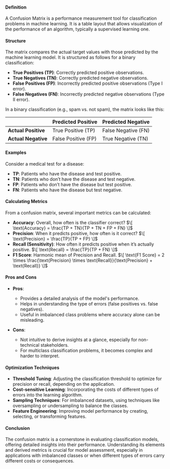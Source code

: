#### Definition
A Confusion Matrix is a performance measurement tool for classification problems in machine learning. It is a table layout that allows visualization of the performance of an algorithm, typically a supervised learning one.

#### Structure
The matrix compares the actual target values with those predicted by the machine learning model. It is structured as follows for a binary classification:

- **True Positives (TP)**: Correctly predicted positive observations.
- **True Negatives (TN)**: Correctly predicted negative observations.
- **False Positives (FP)**: Incorrectly predicted positive observations (Type I error).
- **False Negatives (FN)**: Incorrectly predicted negative observations (Type II error).

In a binary classification (e.g., spam vs. not spam), the matrix looks like this:

|                    | Predicted Positive | Predicted Negative |
|--------------------|--------------------|--------------------|
| **Actual Positive** | True Positive (TP)  | False Negative (FN) |
| **Actual Negative** | False Positive (FP) | True Negative (TN)  |

#### Examples
Consider a medical test for a disease:

- **TP**: Patients who have the disease and test positive.
- **TN**: Patients who don’t have the disease and test negative.
- **FP**: Patients who don’t have the disease but test positive.
- **FN**: Patients who have the disease but test negative.

#### Calculating Metrics
From a confusion matrix, several important metrics can be calculated:

- **Accuracy**: Overall, how often is the classifier correct?
  $\[ \text{Accuracy} = \frac{TP + TN}{TP + TN + FP + FN} \]$
- **Precision**: When it predicts positive, how often is it correct?
  $\[ \text{Precision} = \frac{TP}{TP + FP} \]$
- **Recall (Sensitivity)**: How often it predicts positive when it’s actually positive.
  $\[ \text{Recall} = \frac{TP}{TP + FN} \]$
- **F1 Score**: Harmonic mean of Precision and Recall.
  $\[ \text{F1 Score} = 2 \times \frac{\text{Precision} \times \text{Recall}}{\text{Precision} + \text{Recall}} \]$

#### Pros and Cons
- **Pros**:
  - Provides a detailed analysis of the model's performance.
  - Helps in understanding the type of errors (false positives vs. false negatives).
  - Useful in imbalanced class problems where accuracy alone can be misleading.

- **Cons**:
  - Not intuitive to derive insights at a glance, especially for non-technical stakeholders.
  - For multiclass classification problems, it becomes complex and harder to interpret.

#### Optimization Techniques
- **Threshold Tuning**: Adjusting the classification threshold to optimize for precision or recall, depending on the application.
- **Cost-sensitive Learning**: Incorporating the costs of different types of errors into the learning algorithm.
- **Sampling Techniques**: For imbalanced datasets, using techniques like oversampling or undersampling to balance the classes.
- **Feature Engineering**: Improving model performance by creating, selecting, or transforming features.

#### Conclusion
The confusion matrix is a cornerstone in evaluating classification models, offering detailed insights into their performance. Understanding its elements and derived metrics is crucial for model assessment, especially in applications with imbalanced classes or when different types of errors carry different costs or consequences.